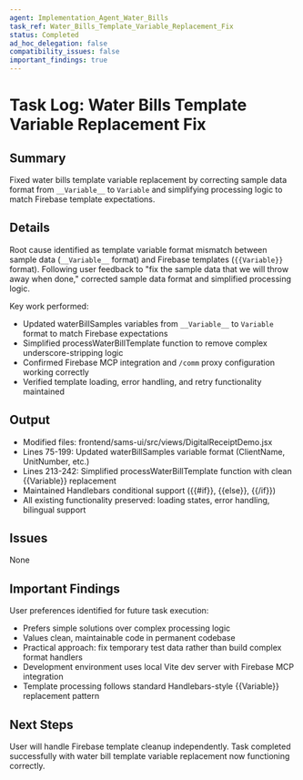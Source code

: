 ```yaml
---
agent: Implementation_Agent_Water_Bills
task_ref: Water_Bills_Template_Variable_Replacement_Fix
status: Completed
ad_hoc_delegation: false
compatibility_issues: false
important_findings: true
---
```


# Task Log: Water Bills Template Variable Replacement Fix

## Summary
Fixed water bills template variable replacement by correcting sample data format from `__Variable__` to `Variable` and simplifying processing logic to match Firebase template expectations.

## Details
Root cause identified as template variable format mismatch between sample data (`__Variable__` format) and Firebase templates (`{{Variable}}` format). Following user feedback to "fix the sample data that we will throw away when done," corrected sample data format and simplified processing logic.

Key work performed:
- Updated waterBillSamples variables from `__Variable__` to `Variable` format to match Firebase expectations
- Simplified processWaterBillTemplate function to remove complex underscore-stripping logic
- Confirmed Firebase MCP integration and `/comm` proxy configuration working correctly
- Verified template loading, error handling, and retry functionality maintained

## Output
- Modified files: frontend/sams-ui/src/views/DigitalReceiptDemo.jsx
- Lines 75-199: Updated waterBillSamples variable format (ClientName, UnitNumber, etc.)
- Lines 213-242: Simplified processWaterBillTemplate function with clean {{Variable}} replacement
- Maintained Handlebars conditional support ({{#if}}, {{else}}, {{/if}})
- All existing functionality preserved: loading states, error handling, bilingual support

## Issues
None

## Important Findings
User preferences identified for future task execution:
- Prefers simple solutions over complex processing logic
- Values clean, maintainable code in permanent codebase
- Practical approach: fix temporary test data rather than build complex format handlers
- Development environment uses local Vite dev server with Firebase MCP integration
- Template processing follows standard Handlebars-style {{Variable}} replacement pattern

## Next Steps
User will handle Firebase template cleanup independently. Task completed successfully with water bill template variable replacement now functioning correctly.